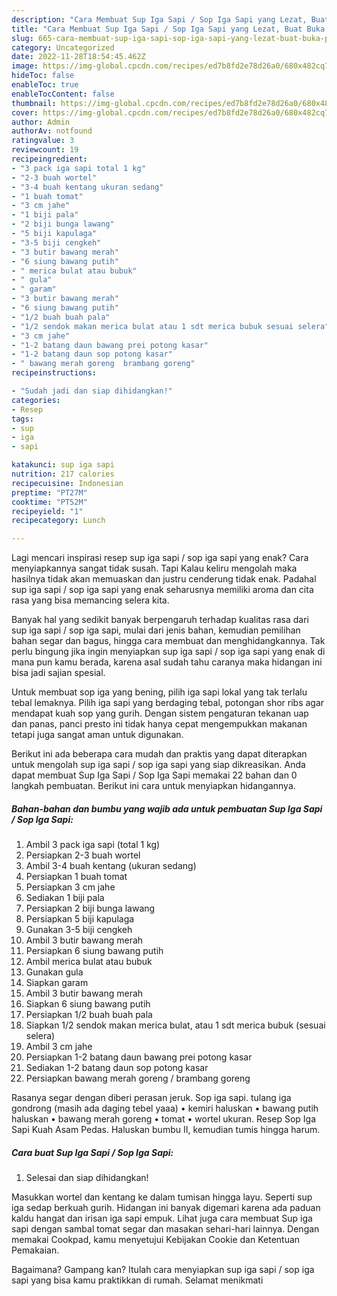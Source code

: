 ```yaml
---
description: "Cara Membuat Sup Iga Sapi / Sop Iga Sapi yang Lezat, Buat Buka Puasa Lezat"
title: "Cara Membuat Sup Iga Sapi / Sop Iga Sapi yang Lezat, Buat Buka Puasa Lezat"
slug: 665-cara-membuat-sup-iga-sapi-sop-iga-sapi-yang-lezat-buat-buka-puasa-lezat
category: Uncategorized
date: 2022-11-28T18:54:45.462Z
image: https://img-global.cpcdn.com/recipes/ed7b8fd2e78d26a0/680x482cq70/sup-iga-sapi-sop-iga-sapi-foto-resep-utama.jpg
hideToc: false
enableToc: true
enableTocContent: false
thumbnail: https://img-global.cpcdn.com/recipes/ed7b8fd2e78d26a0/680x482cq70/sup-iga-sapi-sop-iga-sapi-foto-resep-utama.jpg
cover: https://img-global.cpcdn.com/recipes/ed7b8fd2e78d26a0/680x482cq70/sup-iga-sapi-sop-iga-sapi-foto-resep-utama.jpg
author: Admin
authorAv: notfound
ratingvalue: 3
reviewcount: 19
recipeingredient:
- "3 pack iga sapi total 1 kg"
- "2-3 buah wortel"
- "3-4 buah kentang ukuran sedang"
- "1 buah tomat"
- "3 cm jahe"
- "1 biji pala"
- "2 biji bunga lawang"
- "5 biji kapulaga"
- "3-5 biji cengkeh"
- "3 butir bawang merah"
- "6 siung bawang putih"
- " merica bulat atau bubuk"
- " gula"
- " garam"
- "3 butir bawang merah"
- "6 siung bawang putih"
- "1/2 buah buah pala"
- "1/2 sendok makan merica bulat atau 1 sdt merica bubuk sesuai selera"
- "3 cm jahe"
- "1-2 batang daun bawang prei potong kasar"
- "1-2 batang daun sop potong kasar"
- " bawang merah goreng  brambang goreng"
recipeinstructions:

- "Sudah jadi dan siap dihidangkan!"
categories:
- Resep
tags:
- sup
- iga
- sapi

katakunci: sup iga sapi 
nutrition: 217 calories
recipecuisine: Indonesian
preptime: "PT27M"
cooktime: "PT52M"
recipeyield: "1"
recipecategory: Lunch

---
```



Lagi mencari inspirasi resep sup iga sapi / sop iga sapi yang enak? Cara menyiapkannya sangat tidak susah. Tapi Kalau keliru mengolah maka hasilnya tidak akan memuaskan dan justru cenderung tidak enak. Padahal sup iga sapi / sop iga sapi yang enak seharusnya memiliki aroma dan cita rasa yang bisa memancing selera kita.


Banyak hal yang sedikit banyak berpengaruh terhadap kualitas rasa dari sup iga sapi / sop iga sapi, mulai dari jenis bahan, kemudian pemilihan bahan segar dan bagus, hingga cara membuat dan menghidangkannya. Tak perlu bingung jika ingin menyiapkan sup iga sapi / sop iga sapi yang enak di mana pun kamu berada, karena asal sudah tahu caranya maka hidangan ini bisa jadi sajian spesial.

Untuk membuat sop iga yang bening, pilih iga sapi lokal yang tak terlalu tebal lemaknya. Pilih iga sapi yang berdaging tebal, potongan shor ribs agar mendapat kuah sop yang gurih. Dengan sistem pengaturan tekanan uap dan panas, panci presto ini tidak hanya cepat mengempukkan makanan tetapi juga sangat aman untuk digunakan.


Berikut ini ada beberapa cara mudah dan praktis yang dapat diterapkan untuk mengolah sup iga sapi / sop iga sapi yang siap dikreasikan. Anda dapat membuat Sup Iga Sapi / Sop Iga Sapi memakai 22 bahan dan 0 langkah pembuatan. Berikut ini cara untuk menyiapkan hidangannya.

<!--inarticleads1-->

##### Bahan-bahan dan bumbu yang wajib ada untuk pembuatan Sup Iga Sapi / Sop Iga Sapi:

1. Ambil 3 pack iga sapi (total 1 kg)
1. Persiapkan 2-3 buah wortel
1. Ambil 3-4 buah kentang (ukuran sedang)
1. Persiapkan 1 buah tomat
1. Persiapkan 3 cm jahe
1. Sediakan 1 biji pala
1. Persiapkan 2 biji bunga lawang
1. Persiapkan 5 biji kapulaga
1. Gunakan 3-5 biji cengkeh
1. Ambil 3 butir bawang merah
1. Persiapkan 6 siung bawang putih
1. Ambil  merica bulat atau bubuk
1. Gunakan  gula
1. Siapkan  garam
1. Ambil 3 butir bawang merah
1. Siapkan 6 siung bawang putih
1. Persiapkan 1/2 buah buah pala
1. Siapkan 1/2 sendok makan merica bulat, atau 1 sdt merica bubuk (sesuai selera)
1. Ambil 3 cm jahe
1. Persiapkan 1-2 batang daun bawang prei potong kasar
1. Sediakan 1-2 batang daun sop potong kasar
1. Persiapkan  bawang merah goreng / brambang goreng


Rasanya segar dengan diberi perasan jeruk. Sop iga sapi. tulang iga gondrong (masih ada daging tebel yaaa) • kemiri haluskan • bawang putih haluskan • bawang merah goreng • tomat • wortel ukuran. Resep Sop Iga Sapi Kuah Asam Pedas. Haluskan bumbu II, kemudian tumis hingga harum. 

<!--inarticleads2-->

##### Cara buat Sup Iga Sapi / Sop Iga Sapi:


1. Selesai dan siap dihidangkan!

Masukkan wortel dan kentang ke dalam tumisan hingga layu. Seperti sup iga sedap berkuah gurih. Hidangan ini banyak digemari karena ada paduan kaldu hangat dan irisan iga sapi empuk. Lihat juga cara membuat Sup iga sapi dengan sambal tomat segar dan masakan sehari-hari lainnya. Dengan memakai Cookpad, kamu menyetujui Kebijakan Cookie dan Ketentuan Pemakaian. 

Bagaimana? Gampang kan? Itulah cara menyiapkan sup iga sapi / sop iga sapi yang bisa kamu praktikkan di rumah. Selamat menikmati
